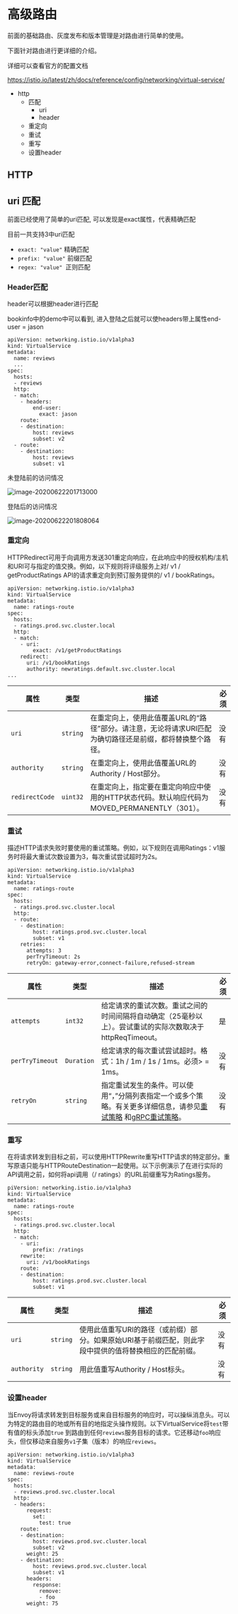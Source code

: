 # 高级路由

前面的基础路由、灰度发布和版本管理是对路由进行简单的使用。

下面针对路由进行更详细的介绍。

详细可以查看官方的配置文档

https://istio.io/latest/zh/docs/reference/config/networking/virtual-service/



- http
  - 匹配
    - uri
    - header
  - 重定向
  - 重试
  - 重写
  - 设置header

  

## HTTP

## uri 匹配

前面已经使用了简单的uri匹配, 可以发现是exact属性，代表精确匹配

目前一共支持3中uri匹配

- `exact: "value"` 精确匹配
- `prefix: "value"` 前缀匹配
- `regex: "value" `正则匹配

### Header匹配

header可以根据header进行匹配

bookinfo中的demo中可以看到, 进入登陆之后就可以使headers带上属性end-user = jason

```
apiVersion: networking.istio.io/v1alpha3
kind: VirtualService
metadata:
  name: reviews
  ...
spec:
  hosts:
  - reviews
  http:
  - match:
    - headers:
        end-user:
          exact: jason
    route:
    - destination:
        host: reviews
        subset: v2
  - route:
    - destination:
        host: reviews
        subset: v1
```

未登陆前的访问情况

![image-20200622201713000](.assets/image-20200622201713000.png)

登陆后的访问情况

![image-20200622201808064](.assets/image-20200622201808064.png)

### 重定向

HTTPRedirect可用于向调用方发送301重定向响应，在此响应中的授权机构/主机和URI可与指定的值交换。例如，以下规则将评级服务上对/ v1 / getProductRatings API的请求重定向到预订服务提供的/ v1 / bookRatings。

```
apiVersion: networking.istio.io/v1alpha3
kind: VirtualService
metadata:
  name: ratings-route
spec:
  hosts:
  - ratings.prod.svc.cluster.local
  http:
  - match:
    - uri:
        exact: /v1/getProductRatings
    redirect:
      uri: /v1/bookRatings
      authority: newratings.default.svc.cluster.local
...
```

| 属性           | 类型     | 描述                                                         | 必须 |
| -------------- | -------- | ------------------------------------------------------------ | ---- |
| `uri`          | `string` | 在重定向上，使用此值覆盖URL的“路径”部分。请注意，无论将请求URI匹配为确切路径还是前缀，都将替换整个路径。 | 没有 |
| `authority`    | `string` | 在重定向上，使用此值覆盖URL的Authority / Host部分。          | 没有 |
| `redirectCode` | `uint32` | 在重定向上，指定要在重定向响应中使用的HTTP状态代码。默认响应代码为MOVED_PERMANENTLY（301）。 | 没有 |

### 重试

描述HTTP请求失败时要使用的重试策略。例如，以下规则在调用Ratings：v1服务时将最大重试次数设置为3，每次重试尝试超时为2s。

```
apiVersion: networking.istio.io/v1alpha3
kind: VirtualService
metadata:
  name: ratings-route
spec:
  hosts:
  - ratings.prod.svc.cluster.local
  http:
  - route:
    - destination:
        host: ratings.prod.svc.cluster.local
        subset: v1
    retries:
      attempts: 3
      perTryTimeout: 2s
      retryOn: gateway-error,connect-failure,refused-stream
```

| 属性            | 类型       | 描述                                                         | 必须 |
| --------------- | ---------- | ------------------------------------------------------------ | ---- |
| `attempts`      | `int32`    | 给定请求的重试次数。重试之间的时间间隔将自动确定（25毫秒以上）。尝试重试的实际次数取决于httpReqTimeout。 | 是   |
| `perTryTimeout` | `Duration` | 给定请求的每次重试尝试超时。格式：1h / 1m / 1s / 1ms。必须> = 1ms。 | 没有 |
| `retryOn`       | `string`   | 指定重试发生的条件。可以使用“，”分隔列表指定一个或多个策略。有关更多详细信息，请参见[重试策略](https://www.envoyproxy.io/docs/envoy/latest/configuration/http/http_filters/router_filter#x-envoy-retry-on) 和[gRPC重试策略](https://www.envoyproxy.io/docs/envoy/latest/configuration/http/http_filters/router_filter#x-envoy-retry-grpc-on)。 | 没有 |

### 重写

在将请求转发到目标之前，可以使用HTTPRewrite重写HTTP请求的特定部分。重写原语只能与HTTPRouteDestination一起使用。以下示例演示了在进行实际的API调用之前，如何将api调用（/ ratings）的URL前缀重写为Ratings服务。

```
piVersion: networking.istio.io/v1alpha3
kind: VirtualService
metadata:
  name: ratings-route
spec:
  hosts:
  - ratings.prod.svc.cluster.local
  http:
  - match:
    - uri:
        prefix: /ratings
    rewrite:
      uri: /v1/bookRatings
    route:
    - destination:
        host: ratings.prod.svc.cluster.local
        subset: v1
```

| 属性        | 类型     | 描述                                                         | 必须 |
| ----------- | -------- | ------------------------------------------------------------ | ---- |
| `uri`       | `string` | 使用此值重写URI的路径（或前缀）部分。如果原始URI基于前缀匹配，则此字段中提供的值将替换相应的匹配前缀。 | 没有 |
| `authority` | `string` | 用此值重写Authority / Host标头。                             | 没有 |

### 设置header

当Envoy将请求转发到目标服务或来自目标服务的响应时，可以操纵消息头。可以为特定的路由目的地或所有目的地指定头操作规则。以下VirtualService将`test`带有值的标头添加`true` 到路由到任何`reviews`服务目标的请求。它还移动`foo`响应头，但仅移动来自服务`v1`子集（版本）的响应`reviews`。

```
apiVersion: networking.istio.io/v1alpha3
kind: VirtualService
metadata:
  name: reviews-route
spec:
  hosts:
  - reviews.prod.svc.cluster.local
  http:
  - headers:
      request:
        set:
          test: true
    route:
    - destination:
        host: reviews.prod.svc.cluster.local
        subset: v2
      weight: 25
    - destination:
        host: reviews.prod.svc.cluster.local
        subset: v1
      headers:
        response:
          remove:
          - foo
      weight: 75
```

